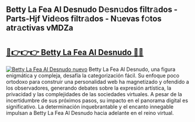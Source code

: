## Betty La Fea Al Desnudo D𝚎sn𝚞dos filtr𝚊dos - Parts-Hjf Vid𝚎os filtr𝚊dos - N𝚞evas f𝚘tos atr𝚊ctivas vMDZa

# <h2><a href="http://mbagry3.tromn.icu/?c=Betty+La+Fea+Al+Desnudo">🔗👉👉👉 Betty La Fea Al Desnudo 🔗🔗</a></h2>

[![Betty La Fea Al Desnudo nuevo](https://i.imgur.com/pEAQMta.gif)](http://mbagry3.tromn.icu/?c=Betty+La+Fea+Al+Desnudo)
Betty La Fea Al Desnudo, una figura enigmática y compleja, desafía la categorización fácil. Su enfoque poco ortodoxo para construir una personalidad web ha magnetizado y ofendido a los observadores, generando debates sobre la expresión artística, la privacidad y las complejidades de las sociedades virtuales. A pesar de la incertidumbre de sus próximos pasos, su impacto en el panorama digital es significativo. La determinación inquebrantable y el encanto innegable impulsan a Betty La Fea Al Desnudo hacia adelante en el reino virtual.
